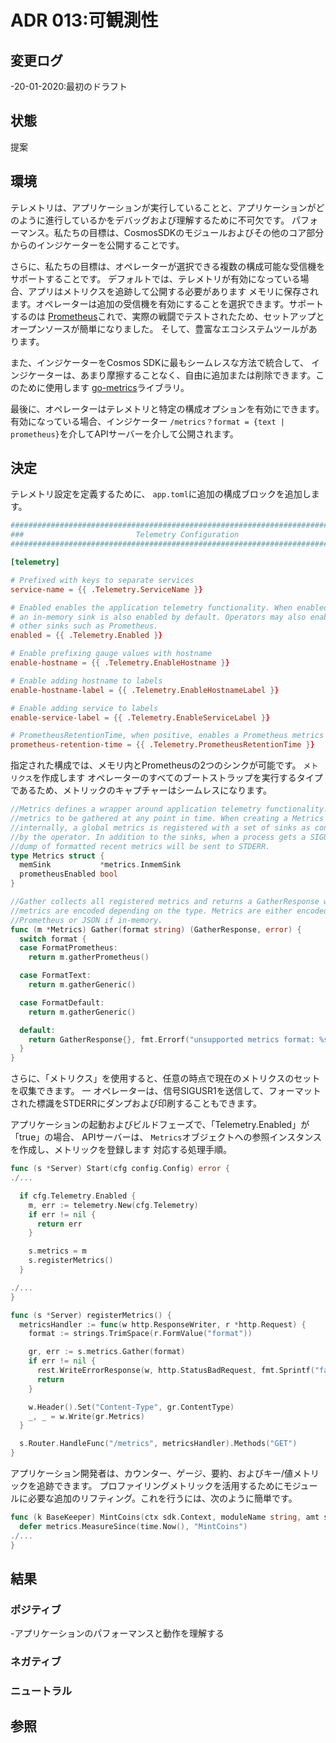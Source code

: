 # ADR 013:可観測性

## 変更ログ

-20-01-2020:最初のドラフト

## 状態

提案

## 環境

テレメトリは、アプリケーションが実行していることと、アプリケーションがどのように進行しているかをデバッグおよび理解するために不可欠です。
パフォーマンス。私たちの目標は、CosmosSDKのモジュールおよびその他のコア部分からのインジケーターを公開することです。

さらに、私たちの目標は、オペレーターが選択できる複数の構成可能な受信機をサポートすることです。
デフォルトでは、テレメトリが有効になっている場合、アプリはメトリクスを追跡して公開する必要があります
メモリに保存されます。オペレーターは追加の受信機を有効にすることを選択できます。サポートするのは
[Prometheus](https://prometheus.io/)これで、実際の戦闘でテストされたため、セットアップとオープンソースが簡単になりました。
そして、豊富なエコシステムツールがあります。

また、インジケーターをCosmos SDKに最もシームレスな方法で統合して、
インジケーターは、あまり摩擦することなく、自由に追加または削除できます。このために使用します
[go-metrics](https://github.com/armon/go-metrics)ライブラリ。

最後に、オペレーターはテレメトリと特定の構成オプションを有効にできます。有効になっている場合、インジケーター
`/metrics？format = {text | prometheus}`を介してAPIサーバーを介して公開されます。

## 決定

テレメトリ設定を定義するために、 `app.toml`に追加の構成ブロックを追加します。 

```toml
###############################################################################
###                         Telemetry Configuration                         ###
###############################################################################

[telemetry]

# Prefixed with keys to separate services
service-name = {{ .Telemetry.ServiceName }}

# Enabled enables the application telemetry functionality. When enabled,
# an in-memory sink is also enabled by default. Operators may also enabled
# other sinks such as Prometheus.
enabled = {{ .Telemetry.Enabled }}

# Enable prefixing gauge values with hostname
enable-hostname = {{ .Telemetry.EnableHostname }}

# Enable adding hostname to labels
enable-hostname-label = {{ .Telemetry.EnableHostnameLabel }}

# Enable adding service to labels
enable-service-label = {{ .Telemetry.EnableServiceLabel }}

# PrometheusRetentionTime, when positive, enables a Prometheus metrics sink.
prometheus-retention-time = {{ .Telemetry.PrometheusRetentionTime }}
```

指定された構成では、メモリ内とPrometheusの2つのシンクが可能です。 `メトリクス`を作成します
オペレーターのすべてのブートストラップを実行するタイプであるため、メトリックのキャプチャーはシームレスになります。 

```go
//Metrics defines a wrapper around application telemetry functionality. It allows
//metrics to be gathered at any point in time. When creating a Metrics object,
//internally, a global metrics is registered with a set of sinks as configured
//by the operator. In addition to the sinks, when a process gets a SIGUSR1, a
//dump of formatted recent metrics will be sent to STDERR.
type Metrics struct {
  memSink           *metrics.InmemSink
  prometheusEnabled bool
}

//Gather collects all registered metrics and returns a GatherResponse where the
//metrics are encoded depending on the type. Metrics are either encoded via
//Prometheus or JSON if in-memory.
func (m *Metrics) Gather(format string) (GatherResponse, error) {
  switch format {
  case FormatPrometheus:
    return m.gatherPrometheus()

  case FormatText:
    return m.gatherGeneric()

  case FormatDefault:
    return m.gatherGeneric()

  default:
    return GatherResponse{}, fmt.Errorf("unsupported metrics format: %s", format)
  }
}
```

さらに、「メトリクス」を使用すると、任意の時点で現在のメトリクスのセットを収集できます。 一
オペレーターは、信号SIGUSR1を送信して、フォーマットされた標識をSTDERRにダンプおよび印刷することもできます。

アプリケーションの起動およびビルドフェーズで、「Telemetry.Enabled」が「true」の場合、
APIサーバーは、 `Metrics`オブジェクトへの参照インスタンスを作成し、メトリックを登録します
対応する処理手順。 

```go
func (s *Server) Start(cfg config.Config) error {
./...

  if cfg.Telemetry.Enabled {
    m, err := telemetry.New(cfg.Telemetry)
    if err != nil {
      return err
    }

    s.metrics = m
    s.registerMetrics()
  }

./...
}

func (s *Server) registerMetrics() {
  metricsHandler := func(w http.ResponseWriter, r *http.Request) {
    format := strings.TrimSpace(r.FormValue("format"))

    gr, err := s.metrics.Gather(format)
    if err != nil {
      rest.WriteErrorResponse(w, http.StatusBadRequest, fmt.Sprintf("failed to gather metrics: %s", err))
      return
    }

    w.Header().Set("Content-Type", gr.ContentType)
    _, _ = w.Write(gr.Metrics)
  }

  s.Router.HandleFunc("/metrics", metricsHandler).Methods("GET")
}
```

アプリケーション開発者は、カウンター、ゲージ、要約、およびキー/値メトリックを追跡できます。
プロファイリングメトリックを活用するためにモジュールに必要な追加のリフティング。これを行うには、次のように簡単です。 

```go
func (k BaseKeeper) MintCoins(ctx sdk.Context, moduleName string, amt sdk.Coins) error {
  defer metrics.MeasureSince(time.Now(), "MintCoins")
./...
}
```

## 結果

### ポジティブ

-アプリケーションのパフォーマンスと動作を理解する

### ネガティブ

### ニュートラル

## 参照 
